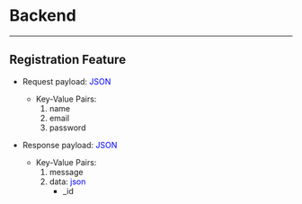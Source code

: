 # Backend 

---

## Registration Feature
* Request payload: <font color="blue">JSON</font>
    - Key-Value Pairs:
        1. name
        2. email
        3. password

* Response payload: <font color="blue">JSON</font>
    - Key-Value Pairs:
        1. message
        2. data: <font color="blue">json</font>
            - _id  



